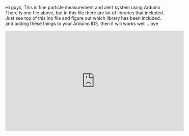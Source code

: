Hi guys,
This is fine particle measurement and alert system using Arduino
There is one file above, but in this file there are lot of libraries that included.
Just see top of this ino file and figure out which library has been included. and adding these things to your Arduino IDE.
then it will works well...
bye

<iframe width="560" height="315" src="https://www.youtube.com/embed/1ouIjn9bN_A?rel=0" frameborder="0" allow="autoplay; encrypted-media" allowfullscreen></iframe>
